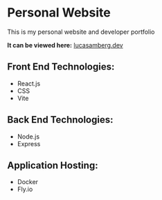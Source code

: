 # Personal Website
This is my personal website and developer portfolio

**It can be viewed here:** [lucasamberg.dev](https://lucasamberg.dev)
## Front End Technologies:
* React.js
* CSS
* Vite
## Back End Technologies:
* Node.js
* Express
## Application Hosting:
* Docker
* Fly.io
